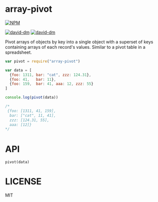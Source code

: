 array-pivot
=====

[![NPM](https://nodei.co/npm/array-pivot.png)](https://nodei.co/npm/array-pivot/)

[![david-dm](https://david-dm.org/brycebaril/node-array-pivot.png)](https://david-dm.org/brycebaril/node-array-pivot/)
[![david-dm](https://david-dm.org/brycebaril/node-array-pivot/dev-status.png)](https://david-dm.org/brycebaril/node-array-pivot#info=devDependencies/)

Pivot arrays of objects by key into a single object with a superset of keys containing arrays of each record's values. Similar to a pivot table in a spreadsheet.

```javascript
var pivot = require("array-pivot")

var data = [
  {foo: 1311, bar: "cat", zzz: 124.31},
  {foo: 41,   bar: 11},
  {foo: 159,  bar: 41, aaa: 12, zzz: 55}
]

console.log(pivot(data))

/*
 {foo: [1311, 41, 159],
  bar: ["cat", 11, 41],
  zzz: [124.31, 55],
  aaa: [12]}
*/

```

API
===

`pivot(data)`

LICENSE
=======

MIT
